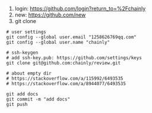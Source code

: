 1. login: https://github.com/login?return_to=%2Fchainly
1. new: https://github.com/new
1. git clone
```
# user settings
git config --global user.email "1258626769qq.com"
git config --global user.name "chainly"

# ssh-keygen
# add ssh-key.pub: https://github.com/settings/keys
git clone git@github.com:chainly/review.git

# about empty dir
# https://stackoverflow.com/a/115992/6493535
# https://stackoverflow.com/a/8944077/6493535

git add docs
git commit -m "add docs"
git push 
